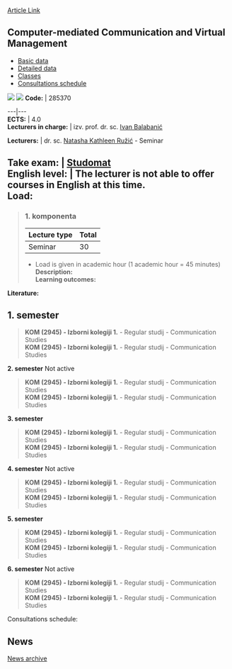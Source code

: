 [Article Link](https://www.fhs.hr/en/course/ccavm_b)

## Computer-mediated Communication and Virtual Management
  * [Basic data](https://www.fhs.hr/en/course/ccavm_b#v1id-523749_868060_1_0 "Basic data")
  * [Detailed data](https://www.fhs.hr/en/course/ccavm_b#v1id-523749_868060_1_1 "Detailed data")
  * [Classes](https://www.fhs.hr/en/course/ccavm_b#v1id-523749_868060_1_2 "Classes")
  * [Consultations schedule](https://www.fhs.hr/en/course/ccavm_b#v1id-523749_868060_1_3 "Consultations schedule")


[![](https://www.fhs.hr/img/flags/gif/hr.gif)](https://www.fhs.hr/predmet/ccavm_a) [![](https://www.fhs.hr/img/flags/gif/gb.gif)](https://www.fhs.hr/en/course/ccavm_b)
**Code:** |  285370  
  
---|---  
**ECTS:** |  4.0   
**Lecturers in charge:** |  izv. prof. dr. sc. [Ivan Balabanić](https://www.fhs.hr/staff/ivan.balabanic)   
  
**Lecturers:** |  dr. sc. [Natasha Kathleen Ružić](https://www.fhs.hr/djelatnik/natasha_kathleen.ruzic) - Seminar  
  
**Take exam:** |  [Studomat](http://www.isvu.hr/studomat)  
**English level:** |  The lecturer is not able to offer courses in English at this time.   
**Load:**  
---  
> ### 1. komponenta
> | Lecture type | Total  
> ---|---  
> Seminar | 30  
> * Load is given in academic hour (1 academic hour = 45 minutes)   
**Description:**  
> **Learning outcomes:**  

  
**Literature:**  

  
**1. semester**  
---  
> **KOM (2945) - Izborni kolegiji 1.** - Regular studij - Communication Studies  
>  **KOM (2945) - Izborni kolegiji 1.** - Regular studij - Communication Studies  
>   
  
**2. semester** Not active  
> **KOM (2945) - Izborni kolegiji 1.** - Regular studij - Communication Studies  
>  **KOM (2945) - Izborni kolegiji 1.** - Regular studij - Communication Studies  
>   
  
**3. semester**  
> **KOM (2945) - Izborni kolegiji 1.** - Regular studij - Communication Studies  
>  **KOM (2945) - Izborni kolegiji 1.** - Regular studij - Communication Studies  
>   
  
**4. semester** Not active  
> **KOM (2945) - Izborni kolegiji 1.** - Regular studij - Communication Studies  
>  **KOM (2945) - Izborni kolegiji 1.** - Regular studij - Communication Studies  
>   
  
**5. semester**  
> **KOM (2945) - Izborni kolegiji 1.** - Regular studij - Communication Studies  
>  **KOM (2945) - Izborni kolegiji 1.** - Regular studij - Communication Studies  
>   
  
**6. semester** Not active  
> **KOM (2945) - Izborni kolegiji 1.** - Regular studij - Communication Studies  
>  **KOM (2945) - Izborni kolegiji 1.** - Regular studij - Communication Studies  
>   
Consultations schedule: 


## News
[News archive](https://www.fhs.hr/en/course/ccavm_b?@=21ttw#news_132831 "News archive")

